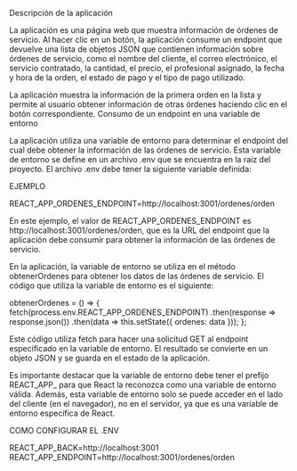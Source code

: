 Descripción de la aplicación

La aplicación es una página web que muestra información de órdenes de servicio. Al hacer clic en un botón, la aplicación consume un endpoint que devuelve una lista de objetos JSON que contienen información sobre órdenes de servicio, como el nombre del cliente, el correo electrónico, el servicio contratado, la cantidad, el precio, el profesional asignado, la fecha y hora de la orden, el estado de pago y el tipo de pago utilizado.

La aplicación muestra la información de la primera orden en la lista y permite al usuario obtener información de otras órdenes haciendo clic en el botón correspondiente.
Consumo de un endpoint en una variable de entorno

La aplicación utiliza una variable de entorno para determinar el endpoint del cual debe obtener la información de las órdenes de servicio. Esta variable de entorno se define en un archivo .env que se encuentra en la raíz del proyecto. El archivo .env debe tener la siguiente variable definida:

EJEMPLO

REACT_APP_ORDENES_ENDPOINT=http://localhost:3001/ordenes/orden

En este ejemplo, el valor de REACT_APP_ORDENES_ENDPOINT es http://localhost:3001/ordenes/orden, que es la URL del endpoint que la aplicación debe consumir para obtener la información de las órdenes de servicio.

En la aplicación, la variable de entorno se utiliza en el método obtenerOrdenes para obtener los datos de las órdenes de servicio. El código que utiliza la variable de entorno es el siguiente:

obtenerOrdenes = () => {
  fetch(process.env.REACT_APP_ORDENES_ENDPOINT)
    .then(response => response.json())
    .then(data => this.setState({ ordenes: data }));
};

Este código utiliza fetch para hacer una solicitud GET al endpoint especificado en la variable de entorno. El resultado se convierte en un objeto JSON y se guarda en el estado de la aplicación.

Es importante destacar que la variable de entorno debe tener el prefijo REACT_APP_ para que React la reconozca como una variable de entorno válida. Además, esta variable de entorno solo se puede acceder en el lado del cliente (en el navegador), no en el servidor, ya que es una variable de entorno específica de React.


COMO CONFIGURAR EL .ENV

REACT_APP_BACK=http://localhost:3001
REACT_APP_ENDPOINT=http://localhost:3001/ordenes/orden
